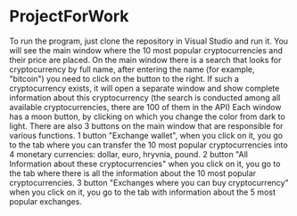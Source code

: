 # ProjectForWork
To run the program, just clone the repository in Visual Studio and run it.
You will see the main window where the 10 most popular cryptocurrencies and their price are placed.
On the main window there is a search that looks for cryptocurrency by full name, after entering the name (for example, "bitcoin") 
you need to click on the button to the right. If such a cryptocurrency exists, it will open a separate window and show complete information 
about this cryptocurrency (the search is conducted among all available cryptocurrencies, there are 100 of them in the API)
Each window has a moon button, by clicking on which you change the color from dark to light.
There are also 3 buttons on the main window that are responsible for various functions.
1 button "Exchange wallet", when you click on it, you go to the tab where you can transfer the 10 most popular cryptocurrencies into 4 monetary currencies: 
dollar, euro, hryvnia, pound.
2 button "All Information about these cryptocurrencies" when you click on it, you go to the tab where there is all the information about the 10 most 
popular cryptocurrencies.
3 button "Exchanges where you can buy cryptocurrency" when you click on it, you go to the tab with information about the 5 most popular exchanges.
